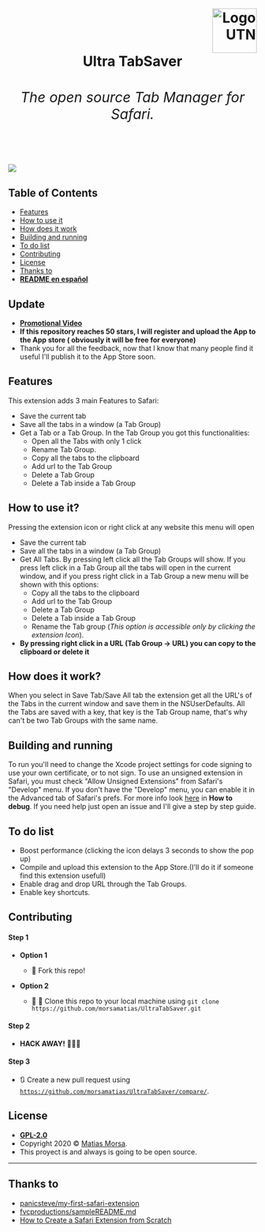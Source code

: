 <h1>
      <div class="row">
         <div class="column" align = "right" >
           <img src = "UltraTabSaver.png" alt="Logo UTN" width="90"></a></div>
        </div>
        <div class="column" align= "center"> 
           Ultra TabSaver
          <h6>
            The open source Tab Manager for Safari.
          </h6>
        </div>
      </div>
</h1>

![](Ultra-TabSaver.gif)

## Table of Contents
- [Features](#features)
- [How to use it](#how-to-use-it)
- [How does it work](#how-does-it-work)
- [Building and running](#building-and-running)
- [To do list](#to-do-list)
- [Contributing](#contributing)
- [License](#license)
- [Thanks to](#thanks-to)
- **[README en español](README-spanish.md)**

## Update
- **[Promotional Video](https://www.youtube.com/watch?v=PNPAnn-jOCE)**
- **If this repository reaches 50 stars, I will register and upload the App to the App store (
obviously it will be free for everyone)**
- Thank you for all the feedback, now that I know that many people find it useful I'll publish it to the App Store soon.

## Features
This extension adds 3 main Features to Safari:
* Save the current tab
* Save all the tabs in a window (a Tab Group)
* Get a Tab or a Tab Group. In the Tab Group you got this functionalities:
   * Open all the Tabs with only 1 click
   * Rename Tab Group.
   * Copy all the tabs to the clipboard
   * Add url to  the Tab Group
   * Delete a Tab Group
   * Delete a Tab inside a Tab Group
   
   
## How to use it?
Pressing the extension icon or right click at any website this menu will open
* Save the current tab
* Save all the tabs in a window (a Tab Group)
* Get All Tabs. By pressing left click all the Tab Groups will show. If you press left click in a Tab Group all the tabs will open in the current window, and if you press right click in a Tab Group a new menu will be shown with this options:
   * Copy all the tabs to the clipboard
   * Add url to  the Tab Group
   * Delete a Tab Group
   * Delete a Tab inside a Tab Group
   * Rename the Tab group (*This option is accessible only by clicking the extension Icon*).
* **By pressing right click in a URL (Tab Group -> URL) you can copy to the clipboard or delete it**
 
 
## How does it work?
When you select in Save Tab/Save All tab the extension get all the URL's of the Tabs in the current window and save them in the NSUserDefaults. 
All the Tabs are saved with a key, that key is the Tab Group name, that's why can't be two Tab Groups with the same name.

## Building and running
To run  you'll need to change the Xcode project settings for code signing to use your own certificate, or to not sign. To use an unsigned extension in Safari, you must check "Allow Unsigned Extensions" from Safari's "Develop" menu. If you don't have the "Develop" menu, you can enable it in the Advanced tab of Safari's prefs.
For more info look [here](https://blog.yimingliu.com/2018/11/14/notes-on-porting-a-safari-extension-to-a-safari-app-extension/) in **How to debug**. If you need help just open an issue and I'll give a step by step guide. 

## To do list
- Boost performance (clicking the icon delays 3 seconds to show the pop up)
- Compile and upload this extension to the App Store.(I'll do it if someone find this extension usefull)
- Enable drag and drop URL through the Tab Groups.
- Enable key shortcuts.

## Contributing

#### Step 1

- **Option 1**
    - 🍴 Fork this repo!

- **Option 2**
    - 🐑 🐑 Clone this repo to your local machine using `git clone https://github.com/morsamatias/UltraTabSaver.git`

#### Step 2

- **HACK AWAY!** 🔨🔨🔨

#### Step 3

- 🔃 Create a new pull request using <a href="https://github.com/morsamatias/UltraTabSaver/compare/develop...yourbranch" target="_blank">`https://github.com/morsamatias/UltraTabSaver/compare/`</a>.

## License

- **[GPL-2.0](https://www.gnu.org/licenses/old-licenses/gpl-2.0.en.html)**
- Copyright 2020 © <a href="http://matias.morsa.com" target="_blank">Matias Morsa</a>.
- This proyect is and always is going to be open source.
---
## Thanks to
- [panicsteve/my-first-safari-extension](https://github.com/panicsteve/my-first-safari-extension)
- [fvcproductions/sampleREADME.md](https://gist.github.com/fvcproductions/1bfc2d4aecb01a834b46)
- [How to Create a Safari Extension from Scratch](https://blog.yimingliu.com/2018/11/14/notes-on-porting-a-safari-extension-to-a-safari-app-extension/)
